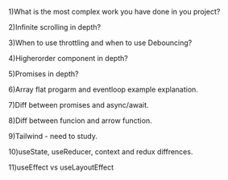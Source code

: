 1)What is the most complex work you have done in you project?

2)Infinite scrolling in depth?

3)When to use throttling and when to use Debouncing?

4)Higherorder component in depth?

5)Promises in depth?

6)Array flat progarm and eventloop example explanation.

7)Diff between promises and async/await.

8)Diff between funcion and arrow function.

9)Tailwind - need to study.

10)useState, useReducer, context and redux diffrences.

11)useEffect vs useLayoutEffect

